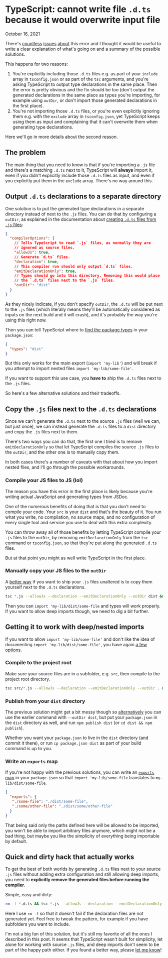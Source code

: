 # TypeScript: cannot write file `.d.ts` because it would overwrite input file
October 16, 2021

There's [countless](https://stackoverflow.com/questions/42609768/typescript-error-cannot-write-file-because-it-would-overwrite-input-file)
[issues](https://stackoverflow.com/questions/46914070/how-to-exclude-d-ts-file-for-typescript-compiler)
[about](https://github.com/microsoft/TypeScript/issues/16749)
this error and I thought it would be useful to write a clear explanation
of what's going on and a summary of the possible solutions.

This happens for two reasons:

1. You're explicitly including those `.d.ts` files e.g. as part of your
   `include` array in `tsconfig.json` or as part of the `tsc` arguments,
   and you're asking TypeScript to output type declarations in the same
   place. Then the error is pretty obvious and the fix should be too
   (don't output the generated declarations in the same place as types
   you're importing, for example using `outDir`, or don't import those
   generated declarations in the first place).
1. You're not importing those `.d.ts` files, or you're even explicitly
   ignoring them e.g. with the `exclude` array in `tsconfig.json`, yet
   TypeScript keeps using them as input and complaining that it can't
   overwrite them when generating type declarations.

Here we'll go in more details about the second reason.

## The problem

The main thing that you need to know is that if you're importing a `.js`
file and there's a matching `.d.ts` next to it, TypeScript will
**always** import it, even if you didn't explicitly include those
`.d.ts` files as input, and even if you explicitly put them in the
`exclude` array. There's no way around this.

## Output `.d.ts` declarations to a separate directory

One solution is to put the generated type declarations in a separate
directory instead of next to the `.js` files. You can do that by
configuring a `outDir`, as explained in the documentation about
[creating `.d.ts` files from `.js` files](https://www.typescriptlang.org/docs/handbook/declaration-files/dts-from-js.html#tsconfig):

```json
{
  "compilerOptions": {
    // Tells TypeScript to read `.js` files, as normally they are
    // ignored as source files.
    "allowJs": true,
    // Generate `d.ts` files.
    "declaration": true,
    // This compiler run should only output `d.ts` files.
    "emitDeclarationOnly": true,
    // Types should go into this directory. Removing this would place
    // the `.d.ts` files next to the `.js` files.
    "outDir": "dist"
  }
}
```

As they nicely indicate, if you don't specify `outDir`, the `.d.ts` will
be put next to the `.js` files (which literally means they'll be
automatically considered as inputs on the next build and it will crash),
and it's probably the way you're using this right now.

Then you can tell TypeScript where to [find the package types](https://www.typescriptlang.org/docs/handbook/declaration-files/publishing.html)
in your `package.json`:

```json
{
  "types": "dist"
}
```

But this only works for the main export (`import 'my-lib'`) and will
break if you attempt to import nested files `import 'my-lib/some-file'`.

If you want to support this use case, you **have to** ship the `.d.ts`
files next to the `.js` files.

So here's a few alternative solutions and their tradeoffs.

## Copy the `.js` files next to the `.d.ts` declarations

Since we can't generate the `.d.ts` next to the source `.js` files (well
we can, but just once), we can instead generate the `.d.ts` files to a
`dist` directory and copy the `.js` files next to them.

There's two ways you can do that, the first one I tried is to remove
`emitDeclarationOnly` so that let TypeScript compiles the source `.js`
files to the `outDir`, and the other one is to manually copy them.

In both cases there's a number of caveats with that about how you import
nested files, and I'll go through the possible workarounds.

### Compile your JS files to JS (lol)

The reason you have this error in the first place is likely because
you're writing actual JavaScript and generating types from JSDoc.

One of the numerous benefits of doing that is that you don't need to
compile your code. Your `src` is your `dist` and that's the beauty of
it. You run what you write, no compilation, no source maps, and no
configuration of every single tool and service you use to deal with this
extra complexity.

You can throw away all of those benefits by letting TypeScript compile
your `.js` files to the `outDir`, by removing `emitDeclarationOnly` from
the `tsc` command or `tsconfig.json`, so that they're put along the
generated `.d.ts` files.

But at that point you might as well write TypeScript in the first place.

### Manually copy your JS files to the `outDir`

A [better way](https://vccolombo.github.io/blog/tsc-how-to-copy-non-typescript-files-when-building/)
if you want to ship your `.js` files unaltered is to copy them yourself
next to the `.d.ts` declarations.

```sh
tsc *.js --allowJs --declaration --emitDeclarationOnly --outDir dist && cp *.js dist
```

Then you can `import 'my-lib/dist/some-file` and types will work
properly. If you want to allow deep imports though, we need to dig a bit
further.

## Getting it to work with deep/nested imports

If you want to allow `import 'my-lib/some-file'` and don't like the idea
of documenting `import 'my-lib/dist/some-file'`, you have again
[a few options](https://stackoverflow.com/questions/67097803/how-to-let-users-import-from-subfolders-of-my-npm-package).

### Compile to the project root

Make sure your source files are in a subfolder, e.g. `src`, then compile
to the project root directory.

```sh
tsc src/*.js --allowJs --declaration --emitDeclarationOnly --outDir . && cp src/*.js .
```

### Publish from your `dist` directory

The previous solution might get a bit messy though so
[alternatively](https://stackoverflow.com/questions/38935176/how-to-npm-publish-specific-folder-but-as-package-root)
you can use the earlier command with `--outDir dist`, but put your
`package.json` in the `dist` directory as well, and run `npm publish
dist` (or `cd dist && npm publish`).

Whether you want your `package.json` to live in the `dist` directory
(and commit it there), or run `cp package.json dist` as part of your
build command is up to you.

### Write an `exports` map

If you're not happy with the previous solutions, you can write an
[`exports` map](https://nodejs.org/api/packages.html#packages_exports)
in your `package.json` so that `import 'my-lib/some-file` translates
to `my-lib/dist/some-file`.

```json
{
  "exports": {
   "./some-file": "./dist/some-file",
   "./some/other-file": "./dist/some/other-file"
  }
}
```

That being said only the paths defined here will be allowed to be
imported, you won't be able to import arbitrary files anymore, which
might not be a bad thing, but maybe you like the simplicity of
everything being importable by default.

## Quick and dirty hack that actually works

To get the best of both worlds by generating `.d.ts` files next to your
source `.js` files without adding extra configuration and still allowing
deep imports, you need to **explicitly remove the generated files before
running the compiler**.

Simple, easy and dirty:

```sh
rm -f *.d.ts && tsc *.js --allowJs --declaration --emitDeclarationOnly
```

Here I use `rm -f` so that it doesn't fail if the declaration files are
not generated yet. Feel free to tweak the pattern, for example if you
have subfolders you want to include.

I'm not a big fan of this solution, but it's still my favorite of all
the ones I described in this post. It seems that TypeScript wasn't built
for simplicity, let alone for working with source `.js` files, and deep
imports don't seem to be part of the happy path either. If you found a
better way, please [let me know](/val.md#contact)!
